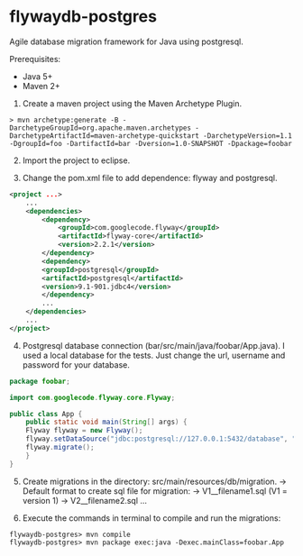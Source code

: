 flywaydb-postgres
=================

Agile database migration framework for Java using postgresql.

Prerequisites:
- Java 5+
- Maven 2+

1) Create a maven project using the Maven Archetype Plugin.

```mvn
> mvn archetype:generate -B -DarchetypeGroupId=org.apache.maven.archetypes -DarchetypeArtifactId=maven-archetype-quickstart -DarchetypeVersion=1.1 -DgroupId=foo -DartifactId=bar -Dversion=1.0-SNAPSHOT -Dpackage=foobar
```

2) Import the project to eclipse.

3) Change the pom.xml file to add dependence: flyway and postgresql.

```xml
<project ...>
    ...
    <dependencies>
        <dependency>
            <groupId>com.googlecode.flyway</groupId>
            <artifactId>flyway-core</artifactId>
            <version>2.2.1</version>
        </dependency>
        <dependency>
	    <groupId>postgresql</groupId>
	    <artifactId>postgresql</artifactId>
	    <version>9.1-901.jdbc4</version>
        </dependency>
        ...
    </dependencies>
    ...
</project>
```

4) Postgresql database connection (bar/src/main/java/foobar/App.java). 
I used a local database for the tests. Just change the url, username and password for your database.

```java
package foobar;

import com.googlecode.flyway.core.Flyway;

public class App {
    public static void main(String[] args) {
	Flyway flyway = new Flyway();
	flyway.setDataSource("jdbc:postgresql://127.0.0.1:5432/database", "username", "password");
	flyway.migrate();
    }
}
```

5) Create migrations in the directory: src/main/resources/db/migration.
-> Default format to create sql file for migration:
	-> V1__filename1.sql (V1 = version 1)
	-> V2__filename2.sql
	...

6) Execute the commands in terminal to compile and run the migrations:

```mvn
flywaydb-postgres> mvn compile
flywaydb-postgres> mvn package exec:java -Dexec.mainClass=foobar.App
```



